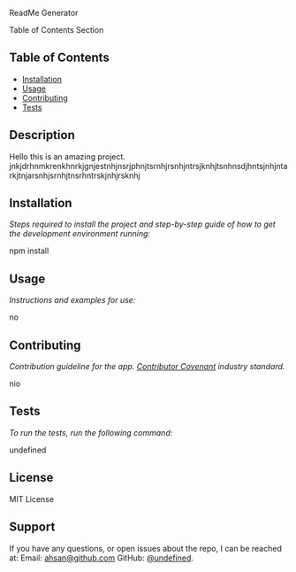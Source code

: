 

  ReadMe Generator

  Table of Contents Section

  ## Table of Contents
  * [Installation](#installation)
  * [Usage](#usage)
  * [Contributing](#contributing)
  * [Tests](#testing)
  
  ## Description 
  
  Hello this is an amazing project. jnkjdrhnmkrenkhnrkjgnjestnhjnsrjphnjtsrnhjrsnhjntrsjknhjtsnhnsdjhntsjnhjntarkjtnjarsnhjsrnhjtnsrhntrskjnhjrsknhj

  ## Installation
  
  *Steps required to install the project and step-by-step guide of how to get the development environment running:*
  
  npm install

  ## Usage 
  
  *Instructions and examples for use:*
  
  no

  ## Contributing
 
  *Contribution guideline for the app. [Contributor Covenant](https://www.contributor-covenant.org/) industry standard.*
  
  nio

  ## Tests
  
  *To run the tests, run the following command:*
  
  undefined

  ## License
  
  MIT License

  ## Support
  
  If you have any questions, or open issues about the repo, I can be reached at:
  Email: ahsan@github.com
  GitHub: [@undefined](https://github.com/undefined/).
  
  
  
  
  